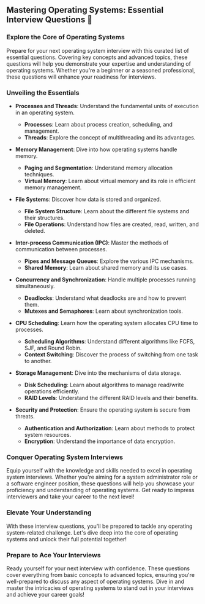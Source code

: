 ## Mastering Operating Systems: Essential Interview Questions 🚀

### Explore the Core of Operating Systems

Prepare for your next operating system interview with this curated list of essential questions. Covering key concepts and advanced topics, these questions will help you demonstrate your expertise and understanding of operating systems. Whether you're a beginner or a seasoned professional, these questions will enhance your readiness for interviews.

### Unveiling the Essentials

- **Processes and Threads**: Understand the fundamental units of execution in an operating system.
  - **Processes**: Learn about process creation, scheduling, and management.
  - **Threads**: Explore the concept of multithreading and its advantages.

- **Memory Management**: Dive into how operating systems handle memory.
  - **Paging and Segmentation**: Understand memory allocation techniques.
  - **Virtual Memory**: Learn about virtual memory and its role in efficient memory management.

- **File Systems**: Discover how data is stored and organized.
  - **File System Structure**: Learn about the different file systems and their structures.
  - **File Operations**: Understand how files are created, read, written, and deleted.

- **Inter-process Communication (IPC)**: Master the methods of communication between processes.
  - **Pipes and Message Queues**: Explore the various IPC mechanisms.
  - **Shared Memory**: Learn about shared memory and its use cases.

- **Concurrency and Synchronization**: Handle multiple processes running simultaneously.
  - **Deadlocks**: Understand what deadlocks are and how to prevent them.
  - **Mutexes and Semaphores**: Learn about synchronization tools.

- **CPU Scheduling**: Learn how the operating system allocates CPU time to processes.
  - **Scheduling Algorithms**: Understand different algorithms like FCFS, SJF, and Round Robin.
  - **Context Switching**: Discover the process of switching from one task to another.

- **Storage Management**: Dive into the mechanisms of data storage.
  - **Disk Scheduling**: Learn about algorithms to manage read/write operations efficiently.
  - **RAID Levels**: Understand the different RAID levels and their benefits.

- **Security and Protection**: Ensure the operating system is secure from threats.
  - **Authentication and Authorization**: Learn about methods to protect system resources.
  - **Encryption**: Understand the importance of data encryption.

### Conquer Operating System Interviews

Equip yourself with the knowledge and skills needed to excel in operating system interviews. Whether you're aiming for a system administrator role or a software engineer position, these questions will help you showcase your proficiency and understanding of operating systems. Get ready to impress interviewers and take your career to the next level!

### Elevate Your Understanding

With these interview questions, you'll be prepared to tackle any operating system-related challenge. Let's dive deep into the core of operating systems and unlock their full potential together!

### Prepare to Ace Your Interviews

Ready yourself for your next interview with confidence. These questions cover everything from basic concepts to advanced topics, ensuring you're well-prepared to discuss any aspect of operating systems. Dive in and master the intricacies of operating systems to stand out in your interviews and achieve your career goals!
